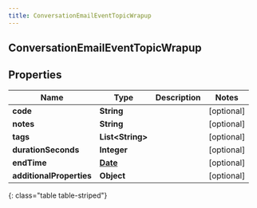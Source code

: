 ```yaml
---
title: ConversationEmailEventTopicWrapup
---
```

## ConversationEmailEventTopicWrapup


## Properties

| Name | Type | Description | Notes |
| ------------ | ------------- | ------------- | ------------- |
| **code** | **String** |  |  [optional] |
| **notes** | **String** |  |  [optional] |
| **tags** | **List&lt;String&gt;** |  |  [optional] |
| **durationSeconds** | **Integer** |  |  [optional] |
| **endTime** | [**Date**](Date.html) |  |  [optional] |
| **additionalProperties** | **Object** |  |  [optional] |
{: class="table table-striped"}



